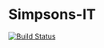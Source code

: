 # Simpsons-IT

[![Build Status](https://api.travis-ci.org/mflingelli/Simpsons-IT.svg)](https://travis-ci.org/mflingelli/Simpsons-IT)
